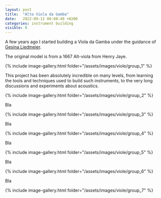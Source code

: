 ```yaml
---
layout: post
title:  "Alto Viola da Gamba"
date:   2022-09-12 00:08:40 +0200
categories: instrument building
visible: 0
---
```


A few years ago I started building a Viola da Gamba under the guidance of [Gesina Liedmeier](https://www.liedmeier.nl/home).

The original model is from a 1667 Alt-viola from Henry Jaye.

{% include image-gallery.html folder="/assets/images/viole/group_1" %}

This project has been absolutely incredible on many levels, from learning the tools and techniques used to build such instruments, to the very long discussions and experiments about acoustics.

{% include image-gallery.html folder="/assets/images/viole/group_2" %}

Bla

{% include image-gallery.html folder="/assets/images/viole/group_3" %}

Bla

{% include image-gallery.html folder="/assets/images/viole/group_4" %}

Bla

{% include image-gallery.html folder="/assets/images/viole/group_5" %}

Bla

{% include image-gallery.html folder="/assets/images/viole/group_6" %}

Bla

{% include image-gallery.html folder="/assets/images/viole/group_7" %}

